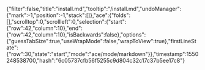 {"filter":false,"title":"install.md","tooltip":"/install.md","undoManager":{"mark":-1,"position":-1,"stack":[]},"ace":{"folds":[],"scrolltop":0,"scrollleft":0,"selection":{"start":{"row":42,"column":10},"end":{"row":42,"column":10},"isBackwards":false},"options":{"guessTabSize":true,"useWrapMode":false,"wrapToView":true},"firstLineState":{"row":30,"state":"start","mode":"ace/mode/markdown"}},"timestamp":1550248538700,"hash":"6c05737cfb56f5255c9d804c32c17c37b5ee17c8"}
